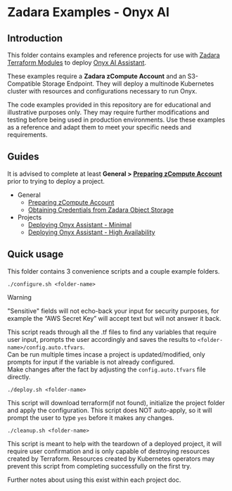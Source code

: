 # Zadara Examples - Onyx AI

## Introduction

This folder contains examples and reference projects for use with [Zadara Terraform Modules](https://registry.terraform.io/namespaces/zadarastorage) to deploy [Onyx AI Assistant](https://www.onyx.app/).

These examples require a **Zadara zCompute Account** and an S3-Compatible Storage Endpoint. They will deploy a multinode Kubernetes cluster with resources and configurations necessary to run Onyx.

The code examples provided in this repository are for educational and illustrative purposes only. They may require further modifications and testing before being used in production environments. Use these examples as a reference and adapt them to meet your specific needs and requirements.

## Guides

It is advised to complete at least  **General > [Preparing zCompute Account](docs/01_setup-zcompute.md)** prior to trying to deploy a project.

* General
   * [Preparing zCompute Account](docs/01_setup-zcompute.md)
   * [Obtaining Credentials from Zadara Object Storage](https://guides.zadara.com/zios-guide/latest/object-storage-clients.html#authentication-information)
* Projects
   * [Deploying Onyx Assistant - Minimal](docs/zcompute-k8s_gpu-preload_onyx.md)
   * [Deploying Onyx Assistant - High Availability](docs/zcompute-k8s_gpu-preload_argo-onyx.md)

## Quick usage

This folder contains 3 convenience scripts and a couple example folders.

```
./configure.sh <folder-name>
```

> [!WARNING]
> "Sensitive" fields will not echo-back your input for security purposes, for example the “AWS Secret Key” will accept text but will not answer it back.

This script reads through all the .tf files to find any variables that require user input, prompts the user accordingly and saves the results to `<folder-name>/config.auto.tfvars`.   
Can be run multiple times incase a project is updated/modified, only prompts for input if the variable is not already configured.   
Make changes after the fact by adjusting the `config.auto.tfvars` file directly.

```
./deploy.sh <folder-name>
```
This script will download terraform(if not found), initialize the project folder and apply the configuration. This script does NOT auto-apply, so it will prompt the user to type `yes` before it makes any changes.

```
./cleanup.sh <folder-name>
```
This script is meant to help with the teardown of a deployed project, it will require user confirmation and is only capable of destroying resources created by Terraform. Resources created by Kubernetes operators may prevent this script from completing successfully on the first try.

Further notes about using this exist within each project doc.
